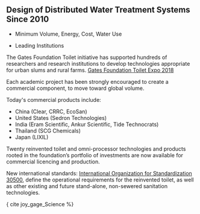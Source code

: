 Design of Distributed Water Treatment Systems Since 2010
-------------------

- Minimum Volume, Energy, Cost, Water Use

- Leading Institutions

The Gates Foundation Toilet initiative has supported hundreds of researchers and research
institutions to develop technologies appropriate for urban slums and rural farms.
[Gates Foundation Toilet Expo 2018](https://www.gatesfoundation.org/Media-Center/Press-Releases/2018/11/Bill-Gates-Launches-Reinvented-Toilet-Expo-Showcasing-New-Pathogen-Killing-Sanitation-Products)

Each academic project has been strongly encouraged to create a commercial component, to move toward global volume.

Today's commercial products include:

- China (Clear, CRRC, EcoSan)
- United States (Sedron Technologies)
- India (Eram Scientific, Ankur Scientific, Tide Technocrats)
- Thailand (SCG Chemicals)
- Japan (LIXIL)

Twenty reinvented toilet and omni-processor technologies and products rooted in the foundation’s portfolio of investments are now available for commercial licencing and production.

New international standards: [International Organization for Standardization 30500](https://www.iso.org/standard/72523.html), define the operational requirements for the reinvented toilet, as well as other existing and future stand-alone, non-sewered sanitation technologies.

{ cite joy_gage_Science %}
